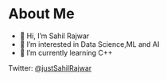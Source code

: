 # About Me

- 👋 Hi, I’m Sahil Rajwar
- 👀 I’m interested in Data Science,ML and AI
- 🌱 I’m currently learning C++

Twitter: [@justSahilRajwar](https://twitter.com/justSahilRajwar)

<!---
Sahil-Rajwar-2004/Sahil-Rajwar-2004 is a ✨ special ✨ repository because its `README.md` (this file) appears on your GitHub profile.
You can click the Preview link to take a look at your changes.
--->
